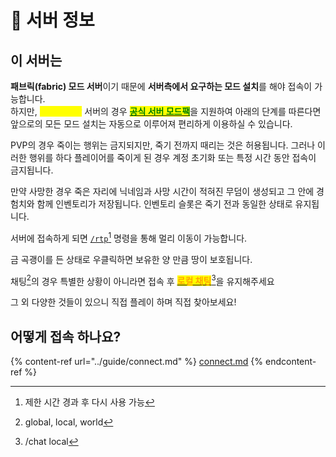# 🍦 서버 정보

## 이 서버는

**패브릭(fabric) 모드 서버**이기 때문에 **서버측에서 요구하는 모드 설치**를 해야 접속이 가능합니다.\
하지만, <mark style="color:yellow;">**세상 피곤함**</mark> 서버의 경우 [<mark style="color:green;">**공식 서버 모드팩**</mark>](https://modrinth.com/modpack/so-tired)을 지원하여 아래의 단계를 따른다면 앞으로의 모든 모드 설치는 자동으로 이루어져 편리하게 이용하실 수 있습니다.

PVP의 경우 죽이는 행위는 금지되지만, 죽기 전까지 때리는 것은 허용됩니다. 그러나 이러한 행위를 하다 플레이어를 죽이게 된 경우 계정 초기화 또는 특정 시간 동안 접속이 금지됩니다.

만약 사망한 경우 죽은 자리에 닉네임과 사망 시간이 적혀진 무덤이 생성되고 그 안에 경험치와 함께 인벤토리가 저장됩니다. 인벤토리 슬롯은 죽기 전과 동일한 상태로 유지됩니다.

서버에 접속하게 되면 [`/rtp`](#user-content-fn-1)[^1] 명령을 통해 멀리 이동이 가능합니다.

금 곡괭이를 든 상태로 우클릭하면 보유한 양 만큼 땅이 보호됩니다.

채팅[^2]의 경우 특별한 상황이 아니라면 접속 후 [<mark style="color:orange;">**로컬 채팅**</mark>](#user-content-fn-3)[^3]을 유지해주세요

그 외 다양한 것들이 있으니 직접 플레이 하며 직접 찾아보세요!

## 어떻게 접속 하나요?

{% content-ref url="../guide/connect.md" %}
[connect.md](../guide/connect.md)
{% endcontent-ref %}

[^1]: 제한 시간 경과 후 다시 사용 가능

[^2]: global, local, world

[^3]: /chat local
